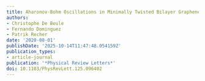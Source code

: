 ```yaml
---
title: Aharonov-Bohm Oscillations in Minimally Twisted Bilayer Graphene
authors:
- Christophe De Beule
- Fernando Dominguez
- Patrik Recher
date: '2020-08-01'
publishDate: '2025-10-14T11:47:48.054159Z'
publication_types:
- article-journal
publication: '*Physical Review Letters*'
doi: 10.1103/PhysRevLett.125.096402
---
```

